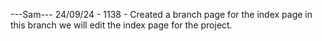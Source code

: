 ---Sam--- 24/09/24 - 1138 - Created a branch page for the index page in this branch we will edit the index page for the project.
